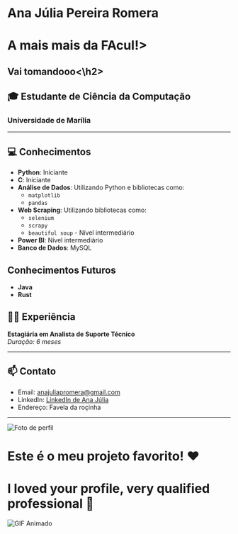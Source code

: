 
<body>
  <h1>Ana Júlia Pereira Romera</h1>
  <h1> A mais mais da FAcul!>
    <h2> Vai tomandooo<\h2>
  <h2>🎓 Estudante de Ciência da Computação</h2>
  <h3>Universidade de Marília</h3>

  <hr>

  <h2>💻 Conhecimentos</h2>
  <ul>
    <li><strong>Python</strong>: Iniciante</li>
    <li><strong>C</strong>: Iniciante</li>
    <li><strong>Análise de Dados</strong>: Utilizando Python e bibliotecas como:
      <ul>
        <li><code>matplotlib</code></li>
        <li><code>pandas</code></li>
      </ul>
    </li>
    <li><strong>Web Scraping</strong>: Utilizando bibliotecas como:
      <ul>
        <li><code>selenium</code></li>
        <li><code>scrapy</code></li>
        <li><code>beautiful soup</code> - Nível intermediário</li>
      </ul>
    </li>
    <li><strong>Power BI</strong>: Nível intermediário</li>
    <li><strong>Banco de Dados</strong>: MySQL</li>
  </ul>

  <h2>Conhecimentos Futuros</h2>
  <ul>
    <li><strong>Java</strong></li>
    <li><strong>Rust</strong></li>
  </ul>

  <h2>🧑‍💻 Experiência</h2>
  <p><strong>Estagiária em Analista de Suporte Técnico</strong><br><em>Duração: 6 meses</em></p>

  <hr>

  <h2>📫 Contato</h2>
  <ul>
    <li>Email: <a href="mailto:anajuliapromera@gmail.com">anajuliapromera@gmail.com</a></li>
    <li>LinkedIn: <a href="https://www.linkedin.com/in/anajuliapromera">LinkedIn de Ana Júlia</a></li>
    <li>Endereço: Favela da roçinha</li>
  </ul>

  <hr>

  <!-- Coloque aqui a imagem de perfil -->
  <img src="https://avatars.githubusercontent.com/u/seu-usuario" alt="Foto de perfil" class="profile-image">
</body>
</html>

# <p>Este é o meu projeto favorito! &#10084;</p>


# I loved your profile, very qualified professional 💝
![GIF Animado](https://media1.giphy.com/media/v1.Y2lkPTc5MGI3NjExczUwOXBobjVzN2UzZDFhaDd2eDdlbjh1NnhncDY4eHptaXExam0zeCZlcD12MV9pbnRlcm5hbF9naWZfYnlfaWQmY3Q9Zw/0saxF4eNE7x2fEqrN6/giphy.gif)
